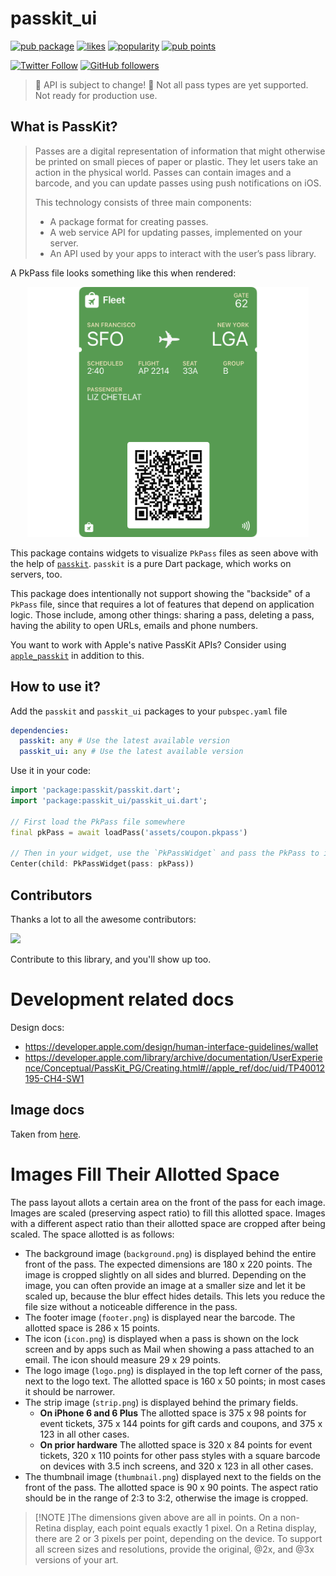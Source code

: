# passkit_ui

[![pub package](https://img.shields.io/pub/v/passkit_ui.svg)](https://pub.dev/packages/passkit_ui)
[![likes](https://img.shields.io/pub/likes/passkit_ui)](https://pub.dev/packages/passkit_ui/score)
[![popularity](https://img.shields.io/pub/popularity/passkit_ui)](https://pub.dev/packages/passkit_ui/score)
[![pub points](https://img.shields.io/pub/points/passkit_ui)](https://pub.dev/packages/passkit_ui/score)

[![Twitter Follow](https://img.shields.io/twitter/follow/ue_man?style=social)](https://twitter.com/ue_man)
[![GitHub followers](https://img.shields.io/github/followers/ueman?style=social)](https://github.com/ueman)

> 🚧 API is subject to change! 🚧
> Not all pass types are yet supported. Not ready for production use.

## What is PassKit?

> Passes are a digital representation of information that might otherwise be printed on small pieces of paper or plastic. They let users take an action in the physical world. Passes can contain images and a barcode, and you can update passes using push notifications on iOS.
>
> This technology consists of three main components:
> - A package format for creating passes.
> - A web service API for updating passes, implemented on your server.
> - An API used by your apps to interact with the user’s pass library.

A PkPass file looks something like this when rendered:

<p align="center">
  <img src="https://raw.githubusercontent.com/ueman/passkit/master/passkit_ui/assets/boarding_pass.png" height="400"/>
</p>

This package contains widgets to visualize `PkPass` files as seen above with the help of [`passkit`](https://pub.dev/packages/passkit). `passkit` is a pure Dart package, which works on servers, too.

This package does intentionally not support showing the "backside" of a `PkPass` file, since that requires a lot of features that depend on application logic.
Those include, among other things: sharing a pass, deleting a pass, having the ability to open URLs, emails and phone numbers.

You want to work with Apple's native PassKit APIs? Consider using [`apple_passkit`](https://pub.dev/packages/apple_passkit) in addition to this.

## How to use it?

Add the `passkit` and `passkit_ui` packages to your `pubspec.yaml` file

```yaml
dependencies:
  passkit: any # Use the latest available version
  passkit_ui: any # Use the latest available version
```

Use it in your code:

```dart
import 'package:passkit/passkit.dart';
import 'package:passkit_ui/passkit_ui.dart';

// First load the PkPass file somewhere
final pkPass = await loadPass('assets/coupon.pkpass')

// Then in your widget, use the `PkPassWidget` and pass the PkPass to it
Center(child: PkPassWidget(pass: pkPass))
```

## Contributors

Thanks a lot to all the awesome contributors:

<a href="https://github.com/ueman/passkit/graphs/contributors">
  <img src="https://contrib.rocks/image?repo=ueman/passkit" />
</a>

Contribute to this library, and you'll show up too.

# Development related docs

Design docs: 
- https://developer.apple.com/design/human-interface-guidelines/wallet
- https://developer.apple.com/library/archive/documentation/UserExperience/Conceptual/PassKit_PG/Creating.html#//apple_ref/doc/uid/TP40012195-CH4-SW1


## Image docs

Taken from [here](https://developer.apple.com/library/archive/documentation/UserExperience/Conceptual/PassKit_PG/Creating.html#//apple_ref/doc/uid/TP40012195-CH4-SW1).

# Images Fill Their Allotted Space
The pass layout allots a certain area on the front of the pass for each image. Images are scaled (preserving aspect ratio) to fill this allotted space. Images with a different aspect ratio than their allotted space are cropped after being scaled. The space allotted is as follows:

- The background image (`background.png`) is displayed behind the entire front of the pass. The expected dimensions are 180 x 220 points. The image is cropped slightly on all sides and blurred. Depending on the image, you can often provide an image at a smaller size and let it be scaled up, because the blur effect hides details. This lets you reduce the file size without a noticeable difference in the pass.
- The footer image (`footer.png`) is displayed near the barcode. The allotted space is 286 x 15 points.
- The icon (`icon.png`) is displayed when a pass is shown on the lock screen and by apps such as Mail when showing a pass attached to an email. The icon should measure 29 x 29 points.
- The logo image (`logo.png`) is displayed in the top left corner of the pass, next to the logo text. The allotted space is 160 x 50 points; in most cases it should be narrower.
- The strip image (`strip.png`) is displayed behind the primary fields.
  - **On iPhone 6 and 6 Plus** The allotted space is 375 x 98 points for event tickets, 375 x 144 points for gift cards and coupons, and 375 x 123 in all other cases.
  - **On prior hardware** The allotted space is 320 x 84 points for event tickets, 320 x 110 points for other pass styles with a square barcode on devices with 3.5 inch screens, and 320 x 123 in all other cases.
- The thumbnail image (`thumbnail.png`) displayed next to the fields on the front of the pass. The allotted space is 90 x 90 points. The aspect ratio should be in the range of 2:3 to 3:2, otherwise the image is cropped.

> [!NOTE ]The dimensions given above are all in points. On a non-Retina display, each point equals exactly 1 pixel. On a Retina display, there are 2 or 3 pixels per point, depending on the device. To support all screen sizes and resolutions, provide the original, @2x, and @3x versions of your art.
